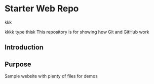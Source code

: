 # Starter Web Repo
kkk

kkkk
type thisk
This repository is for showing how Git and GitHub work
## Introduction
## Purpose

Sample website with plenty of files for demos
